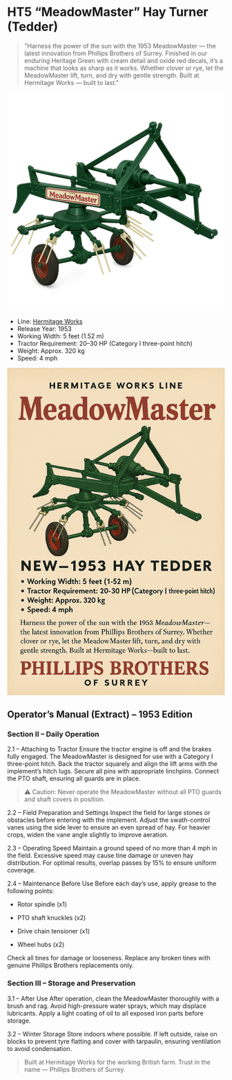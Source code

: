 # HT5 “MeadowMaster” Hay Turner (Tedder)

> "Harness the power of the sun with the 1953 MeadowMaster — the latest innovation from Phillips Brothers of Surrey. Finished in our enduring Heritage Green with cream detail and oxide red decals, it’s a machine that looks as sharp as it works. Whether clover or rye, let the MeadowMaster lift, turn, and dry with gentle strength. Built at Hermitage Works — built to last."

![HT5 MeadowMaster](Img/HT5-MeadowMaster-HayTurner.png)

- Line: [Hermitage Works](../README.md#hermitage-line---traditional-craftsmanship-heritage-performance)
- Release Year: 1953
- Working Width: 5 feet (1.52 m)
- Tractor Requirement: 20–30 HP (Category I three-point hitch)
- Weight: Approx. 320 kg
- Speed: 4 mph

![Sales Poster](HT5-MeadowMaster-HayTurner-Sales.png)

## Operator’s Manual (Extract) – 1953 Edition

### Section II – Daily Operation
2.1 – Attaching to Tractor
Ensure the tractor engine is off and the brakes fully engaged. The MeadowMaster is designed for use with a Category I three-point hitch. Back the tractor squarely and align the lift arms with the implement’s hitch lugs. Secure all pins with appropriate linchpins. Connect the PTO shaft, ensuring all guards are in place.

> ⚠ Caution: Never operate the MeadowMaster without all PTO guards and shaft covers in position.

2.2 – Field Preparation and Settings
Inspect the field for large stones or obstacles before entering with the implement. Adjust the swath-control vanes using the side lever to ensure an even spread of hay. For heavier crops, widen the vane angle slightly to improve aeration.

2.3 – Operating Speed
Maintain a ground speed of no more than 4 mph in the field. Excessive speed may cause tine damage or uneven hay distribution. For optimal results, overlap passes by 15% to ensure uniform coverage.

2.4 – Maintenance Before Use
Before each day’s use, apply grease to the following points:
- Rotor spindle (x1)

- PTO shaft knuckles (x2)

- Drive chain tensioner (x1)

- Wheel hubs (x2)

Check all tines for damage or looseness. Replace any broken tines with genuine Phillips Brothers replacements only.

### Section III – Storage and Preservation

3.1 – After Use
After operation, clean the MeadowMaster thoroughly with a brush and rag. Avoid high-pressure water sprays, which may displace lubricants. Apply a light coating of oil to all exposed iron parts before storage.

3.2 – Winter Storage
Store indoors where possible. If left outside, raise on blocks to prevent tyre flatting and cover with tarpaulin, ensuring ventilation to avoid condensation.

> Built at Hermitage Works for the working British farm. Trust in the name — Phillips Brothers of Surrey.
